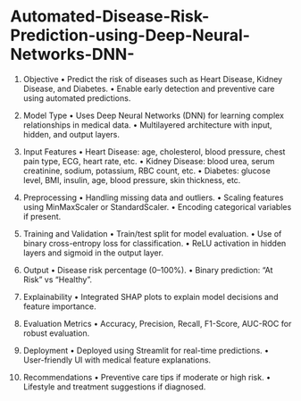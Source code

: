# Automated-Disease-Risk-Prediction-using-Deep-Neural-Networks-DNN-

1. Objective
	•	Predict the risk of diseases such as Heart Disease, Kidney Disease, and Diabetes.
	•	Enable early detection and preventive care using automated predictions.

 2. Model Type
	•	Uses Deep Neural Networks (DNN) for learning complex relationships in medical data.
	•	Multilayered architecture with input, hidden, and output layers.

3. Input Features
	•	Heart Disease: age, cholesterol, blood pressure, chest pain type, ECG, heart rate, etc.
	•	Kidney Disease: blood urea, serum creatinine, sodium, potassium, RBC count, etc.
	•	Diabetes: glucose level, BMI, insulin, age, blood pressure, skin thickness, etc.

 4. Preprocessing
	•	Handling missing data and outliers.
	•	Scaling features using MinMaxScaler or StandardScaler.
	•	Encoding categorical variables if present.

 5. Training and Validation
	•	Train/test split for model evaluation.
	•	Use of binary cross-entropy loss for classification.
	•	ReLU activation in hidden layers and sigmoid in the output layer.

 6. Output
	•	Disease risk percentage (0–100%).
	•	Binary prediction: “At Risk” vs “Healthy”.

7. Explainability
	•	Integrated SHAP plots to explain model decisions and feature importance.

8. Evaluation Metrics
	•	Accuracy, Precision, Recall, F1-Score, AUC-ROC for robust evaluation.

9. Deployment
	•	Deployed using Streamlit for real-time predictions.
	•	User-friendly UI with medical feature explanations.

10. Recommendations
	•	Preventive care tips if moderate or high risk.
	•	Lifestyle and treatment suggestions if diagnosed.
